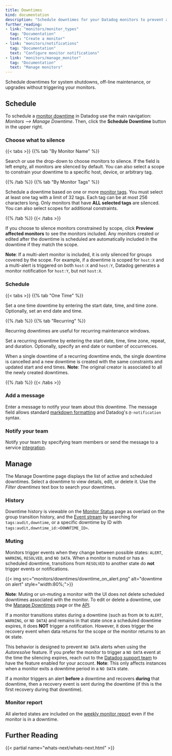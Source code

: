 ```yaml
---
title: Downtimes
kind: documentation
description: "Schedule downtimes for your Datadog monitors to prevent alerts during specific time periods."
further_reading:
- link: "monitors/monitor_types"
  tag: "Documentation"
  text: "Create a monitor"
- link: "monitors/notifications"
  tag: "Documentation"
  text: "Configure monitor notifications"
- link: "monitors/manage_monitor"
  tag: "Documentation"
  text: "Manage monitors"
---
```


Schedule downtimes for system shutdowns, off-line maintenance, or upgrades without triggering your monitors.

## Schedule

To schedule a [monitor downtime][1] in Datadog use the main navigation: _Monitors –> Manage Downtime_. Then, click the **Schedule Downtime** button in the upper right.

### Choose what to silence

{{< tabs >}}
{{% tab "By Monitor Name" %}}

Search or use the drop-down to choose monitors to silence. If the field is left empty, all monitors are silenced by default. You can also select a scope to constrain your downtime to a specific host, device, or arbitrary tag.

{{% /tab %}}
{{% tab "By Monitor Tags" %}}

Schedule a downtime based on one or more [monitor tags][1]. You must select at least one tag with a limit of 32 tags. Each tag can be at most 256 characters long. Only monitors that have **ALL selected tags** are silenced. You can also select scopes for additional constraints.

[1]: /monitors/manage_monitor/#monitor-tags
{{% /tab %}}
{{< /tabs >}}

If you choose to silence monitors constrained by scope, click **Preview affected monitors** to see the monitors included. Any monitors created or edited after the downtime is scheduled are automatically included in the downtime if they match the scope.

**Note**: If a multi-alert monitor is included, it is only silenced for groups covered by the scope. For example, if a downtime is scoped for `host:X` and a multi-alert is triggered on both `host:X` and `host:Y`, Datadog generates a monitor notification for `host:Y`, but not `host:X`.

### Schedule

{{< tabs >}}
{{% tab "One Time" %}}

Set a one time downtime by entering the start date, time, and time zone. Optionally, set an end date and time.

{{% /tab %}}
{{% tab "Recurring" %}}

Recurring downtimes are useful for recurring maintenance windows.

Set a recurring downtime by entering the start date, time, time zone, repeat, and duration. Optionally, specify an end date or number of occurrences.

When a single downtime of a recurring downtime ends, the single downtime is cancelled and a new downtime is created with the same constraints and updated start and end times. **Note**: The original creator is associated to all the newly created downtimes.

{{% /tab %}}
{{< /tabs >}}

### Add a message

Enter a message to notify your team about this downtime. The message field allows standard [markdown formatting][2] and Datadog's `@-notification` syntax.

### Notify your team

Notify your team by specifying team members or send the message to a service [integration][3].

## Manage

The Manage Downtime page displays the list of active and scheduled downtimes. Select a downtime to view details, edit, or delete it. Use the _Filter downtimes_ text box to search your downtimes.

### History

Downtime history is viewable on the [Monitor Status][4] page as overlaid on the group transition history, and the [Event stream][5] by searching for `tags:audit,downtime`, or a specific downtime by ID with `tags:audit,downtime_id:<DOWNTIME_ID>`.

### Muting

Monitors trigger events when they change between possible states: `ALERT`, `WARNING`, `RESOLVED`, and `NO DATA`. When a monitor is muted or has a scheduled downtime, transitions from `RESOLVED` to another state do **not** trigger events or notifications.

{{< img src="monitors/downtimes/downtime_on_alert.png" alt="downtime on alert"  style="width:80%;">}}

**Note**: Muting or un-muting a monitor with the UI does not delete scheduled downtimes associated with the monitor. To edit or delete a downtime, use the [Manage Downtimes][1] page or the [API][6].

If a monitor transitions states during a downtime (such as from `OK` to `ALERT`, `WARNING`, or `NO DATA`) and remains in that state once a scheduled downtime expires, it does **NOT** trigger a notification. However, it does trigger the recovery event when data returns for the scope or the monitor returns to an `OK` state.

This behavior is designed to prevent `NO DATA` alerts when using the *Autoresolve* feature. If you prefer the monitor to trigger a `NO DATA` event at the time the silencing expires, reach out to the [Datadog support team][7] to have the feature enabled for your account. **Note**: This only affects instances when a monitor exits a downtime period in a `NO DATA` state.

If a monitor triggers an alert **before** a downtime and recovers **during** that downtime, then a recovery event is sent during the downtime (if this is the first recovery during that downtime).

### Monitor report

All alerted states are included on the [weekly monitor report][8] even if the monitor is in a downtime.

## Further Reading

{{< partial name="whats-next/whats-next.html" >}}

[1]: https://app.datadoghq.com/monitors#/downtime
[2]: http://daringfireball.net/projects/markdown/syntax
[3]: /integrations/#cat-notification
[4]: /monitors/monitor_status/
[5]: /events/#event-stream
[6]: /api/v1/downtimes/#cancel-a-downtime
[7]: /help/
[8]: /account_management/#preferences
